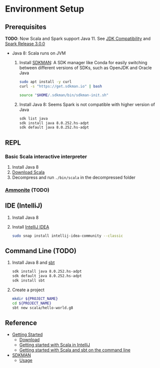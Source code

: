# Environment Setup #

## Prerequisites ##

**TODO**: Now Scala and Spark support Java 11.  See [JDK
Compatibility](https://docs.scala-lang.org/overviews/jdk-compatibility/overview.html)
and [Spark Release
3.0.0](https://spark.apache.org/releases/spark-release-3-0-0.html)

* Java 8: Scala runs on JVM

  1. Install [SDKMAN](https://sdkman.io/): A SDK manager like Conda
     for easily switching between different versions of SDKs, such as
     OpenJDK and Oracle Java
  
     ```bash
     sudo apt install -y curl
     curl -s "https://get.sdkman.io" | bash
     ```
     
     ```bash
     source "$HOME/.sdkman/bin/sdkman-init.sh"
     
     ```

  1. Install Java 8: Seems Spark is not compatible with higher version
     of Java

     ```bash
     sdk list java
     sdk install java 8.0.252.hs-adpt
     sdk default java 8.0.252.hs-adpt
     ```


## REPL ##

### Basic Scala interactive interpreter ###

1. Install Java 8
1. [Download Scala](https://www.scala-lang.org/download/)
1. Decompress and run `./bin/scala` in the decompressed folder


### [Ammonite](http://ammonite.io/) (**TODO**) ###



## IDE (IntelliJ) ##

1. Install Java 8
1. Install [IntelliJ IDEA](https://www.jetbrains.com/idea/download/)

   ```bash
   sudo snap install intellij-idea-community --classic
   ```


## Command Line (**TODO**) ##

1. Install Java 8 and [sbt](https://www.scala-sbt.org)

   ```bash
   sdk install java 8.0.252.hs-adpt
   sdk default java 8.0.252.hs-adpt
   sdk install sbt
   ```

1. Create a project

   ```bash
   mkdir ${PROJECT_NAME}
   cd ${PROJECT_NAME}
   sbt new scala/hello-world.g8
   ```

## Reference ##

* [Getting Started](https://docs.scala-lang.org/getting-started/index.html)
    + [Download](https://www.scala-lang.org/download/)
    + [Getting started with Scala in IntelliJ](https://docs.scala-lang.org/getting-started/intellij-track/getting-started-with-scala-in-intellij.html)
    + [Getting started with Scala and sbt on the command line](https://docs.scala-lang.org/getting-started/sbt-track/getting-started-with-scala-and-sbt-on-the-command-line.html)
* [SDKMAN](https://sdkman.io/)
    + [Usage](https://sdkman.io/usage)
